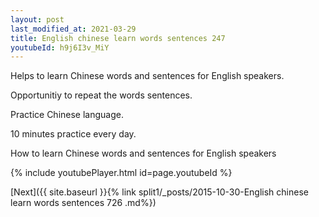 ```yaml
---
layout: post
last_modified_at: 2021-03-29
title: English chinese learn words sentences 247 
youtubeId: h9j6I3v_MiY
---
```

 
 
Helps to learn Chinese words and sentences for English speakers.

Opportunitiy to repeat the words sentences. 

Practice Chinese language. 
 
10 minutes practice every day. 
 
How to learn Chinese words and sentences for English speakers 
 
{% include youtubePlayer.html id=page.youtubeId %}
 
 
[Next]({{ site.baseurl }}{% link  split1/_posts/2015-10-30-English chinese learn words sentences 726 .md%})
 
